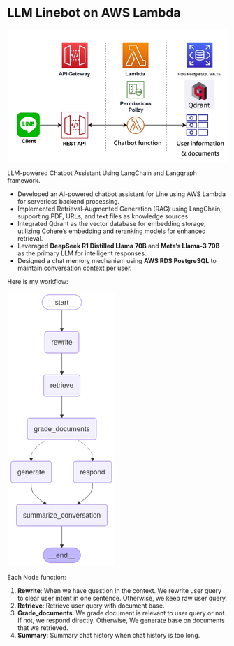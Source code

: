 # LLM Linebot on AWS Lambda

![image](https://github.com/ganoliz/LLMChatbot/blob/main/images/architecture.jpg)

LLM-powered Chatbot Assistant Using LangChain and Langgraph framework.

* Developed an AI-powered chatbot assistant for Line using AWS Lambda for serverless backend processing.
* Implemented Retrieval-Augmented Generation (RAG) using LangChain, supporting PDF, URLs, and text files as knowledge sources.
* Integrated Qdrant as the vector database for embedding storage, utilizing Cohere’s embedding and reranking models for enhanced retrieval.
* Leveraged **DeepSeek R1 Distilled Llama 70B** and **Meta’s Llama-3 70B** as the primary LLM for intelligent responses.
* Designed a chat memory mechanism using **AWS RDS PostgreSQL** to maintain conversation context per user.

Here is my workflow:

![image](https://github.com/ganoliz/LLMChatbot/blob/main/images/rag_flow2.png)

Each Node function:
1. **Rewrite**: When we have question in the context. We rewrite user query to clear user intent in one sentence. Otherwise, we keep raw user query.
2. **Retrieve**: Retrieve user query with document base.
3. **Grade_documents**: We grade document is relevant to user query or not. If not, we respond directly. Otherwise, We generate base on documents that we retrieved.
4. **Summary**: Summary chat history when chat history is too long.
